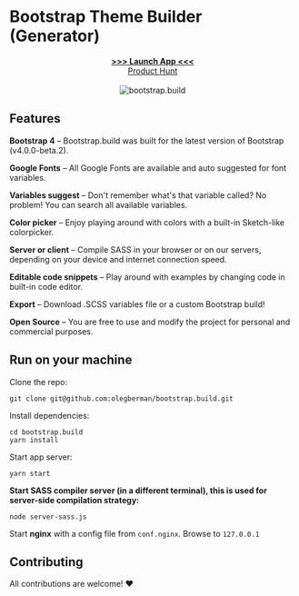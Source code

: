 # Bootstrap Theme Builder (Generator)

<div style="text-align:center;">

**[>>> Launch App <<<](https://bootstrap.build/app)**
<br />
[Product Hunt](https://www.producthunt.com/posts/bootstrap-build)
<br /><br />
![bootstrap.build](https://i.imgur.com/xU0qXKD.png)
</div>

## Features

**Bootstrap 4** – Bootstrap.build was built for the latest version of Bootstrap (v4.0.0-beta.2).

**Google Fonts** – All Google Fonts are available and auto suggested for font variables.

**Variables suggest** – Don't remember what's that variable called? No problem! You can search all available variables.

**Color picker** – Enjoy playing around with colors with a built-in Sketch-like colorpicker.

**Server or client** – Compile SASS in your browser or on our servers, depending on your device and internet connection speed.

**Editable code snippets** – Play around with examples by changing code in built-in code editor.

**Export** – Download .SCSS variables file or a custom Bootstrap build!

**Open Source** – You are free to use and modify the project for personal and commercial purposes.

## Run on your machine
Clone the repo:

```
git clone git@github.com:olegberman/bootstrap.build.git

```
Install dependencies:
```
cd bootstrap.build
yarn install
```
Start app server:
```
yarn start
```
**Start SASS compiler server (in a different terminal), this is used for server-side compilation strategy:**
```
node server-sass.js
```
Start **nginx** with a config file from `conf.nginx`.
Browse to `127.0.0.1`

## Contributing

All contributions are welcome! ❤️
